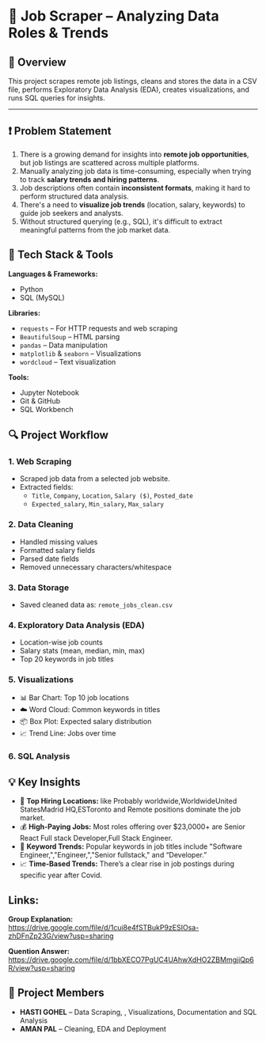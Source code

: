 # 🧠 Job Scraper – Analyzing Data Roles & Trends 

## 📌 Overview
This project scrapes remote job listings, cleans and stores the data in a CSV file, performs Exploratory Data Analysis (EDA), creates visualizations, and runs SQL queries for insights.

---

## ❗ Problem Statement

1. There is a growing demand for insights into **remote job opportunities**, but job listings are scattered across multiple platforms.
2. Manually analyzing job data is time-consuming, especially when trying to track **salary trends and hiring patterns**.
3. Job descriptions often contain **inconsistent formats**, making it hard to perform structured data analysis.
4. There's a need to **visualize job trends** (location, salary, keywords) to guide job seekers and analysts.
5. Without structured querying (e.g., SQL), it's difficult to extract meaningful patterns from the job market data.

## 🧰 Tech Stack & Tools

**Languages & Frameworks:**
- Python
- SQL (MySQL)

**Libraries:**
- `requests` – For HTTP requests and web scraping
- `BeautifulSoup` – HTML parsing
- `pandas` – Data manipulation
- `matplotlib` & `seaborn` – Visualizations
- `wordcloud` – Text visualization

**Tools:**
- Jupyter Notebook 
- Git & GitHub
- SQL Workbench 


## 🔍 Project Workflow

### 1. Web Scraping
- Scraped job data from a selected job website.
- Extracted fields:
  - `Title`, `Company`, `Location`, `Salary ($)`, `Posted_date`
  - `Expected_salary`, `Min_salary`, `Max_salary`

### 2. Data Cleaning
- Handled missing values
- Formatted salary fields
- Parsed date fields
- Removed unnecessary characters/whitespace

### 3. Data Storage
- Saved cleaned data as: `remote_jobs_clean.csv`

### 4. Exploratory Data Analysis (EDA)
- Location-wise job counts
- Salary stats (mean, median, min, max)
- Top 20 keywords in job titles

### 5. Visualizations
- 📊 Bar Chart: Top 10 job locations  
- ☁️ Word Cloud: Common keywords in titles  
- 📦 Box Plot: Expected salary distribution  
- 📈 Trend Line: Jobs over time

### 6. SQL Analysis

## 💡 Key Insights

- 📍 **Top Hiring Locations:** like Probably worldwide,WorldwideUnited StatesMadrid HQ,ESToronto and Remote positions dominate the job market.
- 💰 **High-Paying Jobs:** Most roles offering over $23,0000+ are Senior React Full stack Developer,Full Stack Engineer.
- 🧠 **Keyword Trends:** Popular keywords in job titles include "Software Engineer,","Engineer,","Senior fullstack," and “Developer.”
- 📈 **Time-Based Trends:** There’s a clear rise in job postings during specific year after Covid.

## Links:
  **Group Explanation:** https://drive.google.com/file/d/1cui8e4fSTBukP9zESIOsa-zhDFnZp23G/view?usp=sharing
  
  **Quention Answer:** https://drive.google.com/file/d/1bbXECO7PgUC4UAhwXdHO2ZBMmgjiQp6R/view?usp=sharing
  
## 👥 Project Members

- **HASTI GOHEL** – Data Scraping, , Visualizations, Documentation and SQL Analysis  
- **AMAN PAL** – Cleaning, EDA and Deployment



